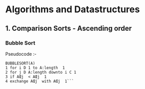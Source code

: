 # Algorithms and Datastructures
## 1. Comparison Sorts - Ascending order
### Bubble Sort
Pseudocode :-
```
BUBBLESORT(A)
1 for i D 1 to A:length  1
2 for j D A:length downto i C 1
3 if AŒj  < AŒj  1
4 exchange AŒj  with AŒj  1```
